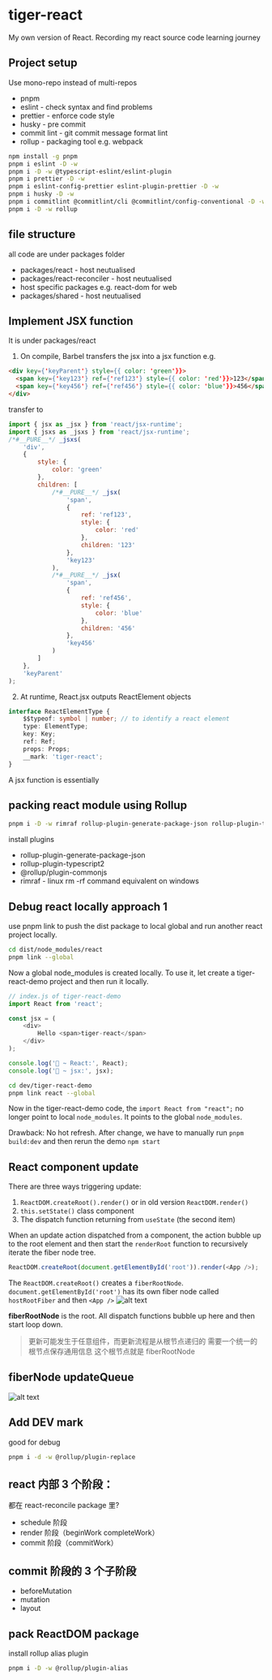# tiger-react

My own version of React. Recording my react source code learning journey

## Project setup

Use mono-repo instead of multi-repos

- pnpm
- eslint - check syntax and find problems
- prettier - enforce code style
- husky - pre commit
- commit lint - git commit message format lint
- rollup - packaging tool e.g. webpack

```bash
npm install -g pnpm
pnpm i eslint -D -w
pnpm i -D -w @typescript-eslint/eslint-plugin
pnpm i prettier -D -w
pnpm i eslint-config-prettier eslint-plugin-prettier -D -w
pnpm i husky -D -w
pnpm i commitlint @commitlint/cli @commitlint/config-conventional -D -w
pnpm i -D -w rollup
```

## file structure

all code are under packages folder

- packages/react - host neutualised
- packages/react-reconciler - host neutualised
- host specific packages e.g. react-dom for web
- packages/shared - host neutualised

## Implement JSX function

It is under packages/react

1. On compile, Barbel transfers the jsx into a jsx function e.g.

```html
<div key={'keyParent'} style={{ color: 'green'}}>
  <span key={'key123'} ref={'ref123'} style={{ color: 'red'}}>123</span>
  <span key={'key456'} ref={'ref456'} style={{ color: 'blue'}}>456</span>
</div>
```

transfer to

```javascript
import { jsx as _jsx } from 'react/jsx-runtime';
import { jsxs as _jsxs } from 'react/jsx-runtime';
/*#__PURE__*/ _jsxs(
	'div',
	{
		style: {
			color: 'green'
		},
		children: [
			/*#__PURE__*/ _jsx(
				'span',
				{
					ref: 'ref123',
					style: {
						color: 'red'
					},
					children: '123'
				},
				'key123'
			),
			/*#__PURE__*/ _jsx(
				'span',
				{
					ref: 'ref456',
					style: {
						color: 'blue'
					},
					children: '456'
				},
				'key456'
			)
		]
	},
	'keyParent'
);
```

2. At runtime, React.jsx outputs ReactElement objects

```typescript
interface ReactElementType {
	$$typeof: symbol | number; // to identify a react element
	type: ElementType;
	key: Key;
	ref: Ref;
	props: Props;
	__mark: 'tiger-react';
}
```

A jsx function is essentially

## packing react module using Rollup

```bash
pnpm i -D -w rimraf rollup-plugin-generate-package-json rollup-plugin-typescript2 @rollup/plugin-commonjs

```

install plugins

- rollup-plugin-generate-package-json
- rollup-plugin-typescript2
- @rollup/plugin-commonjs
- rimraf - linux rm -rf command equivalent on windows

## Debug react locally approach 1

use pnpm link to push the dist package to local global and run another react project locally.

```bash
cd dist/node_modules/react
pnpm link --global
```

Now a global node_modules is created locally. To use it, let create a tiger-react-demo project and then run it locally.

```javascript
// index.js of tiger-react-demo
import React from 'react';

const jsx = (
	<div>
		Hello <span>tiger-react</span>
	</div>
);

console.log('🐯 ~ React:', React);
console.log('🐯 ~ jsx:', jsx);
```

```bash
cd dev/tiger-react-demo
pnpm link react --global
```

Now in the tiger-react-demo code, the `import React from "react";` no longer point to local `node_modules`. It points to the global `node_modules`.

Drawback: No hot refresh. After change, we have to manually run `pnpm build:dev` and then rerun the demo `npm start`

## React component update

There are three ways triggering update:

1. `ReactDOM.createRoot().render()` or in old version `ReactDOM.render()`
2. `this.setState()` class component
3. The dispatch function returning from `useState` (the second item)

When an update action dispatched from a component, the action bubble up to the root element and then start the `renderRoot` function to recursively iterate the fiber node tree.

```javascript
ReactDOM.createRoot(document.getElementById('root')).render(<App />);
```

The `ReactDOM.createRoot()` creates a `fiberRootNode`. `document.getElementById('root')` has its own fiber node called `hostRootFiber` and then `<App />`
![alt text](./README-resources/fiberRootNode.png 'fiber root node')

**fiberRootNode** is the root. All dispatch functions bubble up here and then start loop down.

> 更新可能发生于任意组件，而更新流程是从根节点递归的
> 需要一个统一的根节点保存通用信息 这个根节点就是 fiberRootNode

## fiberNode updateQueue

![alt text](./README-resources/react-updateQueue.png 'react updateQueue')

## Add **DEV** mark

good for debug

```bash
pnpm i -d -w @rollup/plugin-replace
```

## react 内部 3 个阶段：

都在 react-reconcile package 里?

- schedule 阶段
- render 阶段（beginWork completeWork）
- commit 阶段（commitWork）

## commit 阶段的 3 个子阶段

- beforeMutation
- mutation
- layout

## pack ReactDOM package

install rollup alias plugin

```bash
pnpm i -D -w @rollup/plugin-alias
```

